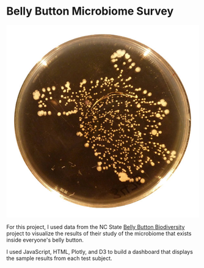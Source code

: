 # Belly Button Microbiome Survey

![Petri Dish Image From Subject 940](/Images/940.jpg)

For this project, I used data from the NC State [Belly Button Biodiversity](http://robdunnlab.com/projects/belly-button-biodiversity/) project to visualize the results of their study of the microbiome that exists inside everyone's belly button.

I used JavaScript, HTML, Plotly, and D3 to build a dashboard that displays the sample results from each test subject. 
